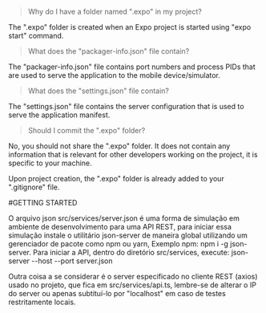 > Why do I have a folder named ".expo" in my project?

The ".expo" folder is created when an Expo project is started using "expo start" command.

> What does the "packager-info.json" file contain?

The "packager-info.json" file contains port numbers and process PIDs that are used to serve the application to the mobile device/simulator.

> What does the "settings.json" file contain?

The "settings.json" file contains the server configuration that is used to serve the application manifest.

> Should I commit the ".expo" folder?

No, you should not share the ".expo" folder. It does not contain any information that is relevant for other developers working on the project, it is specific to your machine.

Upon project creation, the ".expo" folder is already added to your ".gitignore" file.

#GETTING STARTED

O arquivo json src/services/server.json é uma forma de simulação em ambiente de desenvolvimento para uma API REST, para iniciar essa simulação instale o utilitário json-server de maneira global utilizando um gerenciador de pacote como npm ou yarn, Exemplo npm: npm i -g json-server. Para iniciar a API, dentro do diretório src/services, execute: json-server --host <IP-HOST> --port <PORT-HOST> server.json

Outra coisa a se considerar é o server especificado no cliente REST (axios) usado no projeto, que fica em src/services/api.ts, lembre-se de alterar o IP do server ou apenas subtituí-lo por "localhost" em caso de testes restritamente locais.